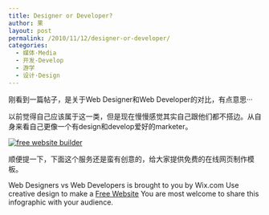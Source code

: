 ```yaml
---
title: Designer or Developer?
author: 果
layout: post
permalink: /2010/11/12/designer-or-developer/
categories:
  - 媒体·Media
  - 开发-Develop
  - 游学
  - 设计·Design
---
```

刚看到一篇帖子，是关于Web Designer和Web Developer的对比，有点意思···

以前觉得自己应该属于这一类，但是现在慢慢感觉其实自己跟他们都不搭边。从自身来看自己更像一个有design和develop爱好的marketer。

[<img title="free website" src="http://www.landingpages.co.il/wix/web-designers-vs-developers.png" border="0" alt="free website builder" />][1]

顺便提一下，下面这个服务还是蛮有创意的，给大家提供免费的在线网页制作模板。

Web Designers vs Web Developers is brought to you by Wix.com 
Use creative design to make a [Free Website][2] 
You are most welcome to share this infographic with your audience.

 [1]: http://www.wix.com/ "Website Builder"
 [2]: http://www.wix.com